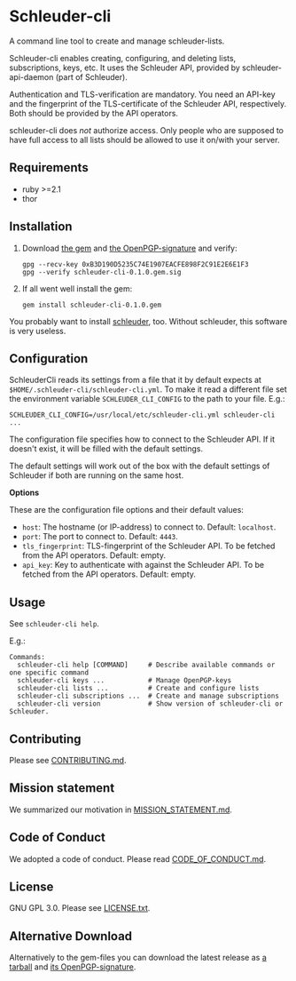 Schleuder-cli
==============

A command line tool to create and manage schleuder-lists.

Schleuder-cli enables creating, configuring, and deleting lists, subscriptions, keys, etc. It uses the Schleuder API, provided by schleuder-api-daemon (part of Schleuder).

Authentication and TLS-verification are mandatory. You need an API-key and the fingerprint of the TLS-certificate of the Schleuder API, respectively. Both should be provided by the API operators.

schleuder-cli does *not* authorize access. Only people who are supposed to have full access to all lists should be allowed to use it on/with your server.


Requirements
------------
* ruby  >=2.1
* thor

Installation
------------

1. Download [the gem](https://0xacab.org/schleuder/schleuder-cli/raw/master/gems/schleuder-cli-0.1.0.gem) and [the OpenPGP-signature](https://0xacab.org/schleuder/schleuder-cli/raw/master/gems/schleuder-cli-0.1.0.gem.sig) and verify:
   ```
   gpg --recv-key 0xB3D190D5235C74E1907EACFE898F2C91E2E6E1F3
   gpg --verify schleuder-cli-0.1.0.gem.sig
   ```

2. If all went well install the gem:
   ```
   gem install schleuder-cli-0.1.0.gem
   ```

You probably want to install [schleuder](https://0xacab.org/schleuder/schleuder), too. Without schleuder, this software is very useless.

Configuration
-------------

SchleuderCli reads its settings from a file that it by default expects at `$HOME/.schleuder-cli/schleuder-cli.yml`. To make it read a different file set the environment variable `SCHLEUDER_CLI_CONFIG` to the path to your file. E.g.:

    SCHLEUDER_CLI_CONFIG=/usr/local/etc/schleuder-cli.yml schleuder-cli ...

The configuration file specifies how to connect to the Schleuder API. If it doesn't exist, it will be filled with the default settings.

The default settings will work out of the box with the default settings of Schleuder if both are running on the same host.

**Options**

These are the configuration file options and their default values:

 * `host`: The hostname (or IP-address) to connect to. Default: `localhost`.
 * `port`: The port to connect to. Default: `4443`.
 * `tls_fingerprint`: TLS-fingerprint of the Schleuder API. To be fetched from the API operators. Default: empty.
 * `api_key`: Key to authenticate with against the Schleuder API. To be fetched from the API operators. Default: empty.


Usage
-----
See `schleuder-cli help`.

E.g.:

    Commands:
      schleuder-cli help [COMMAND]     # Describe available commands or one specific command
      schleuder-cli keys ...           # Manage OpenPGP-keys
      schleuder-cli lists ...          # Create and configure lists
      schleuder-cli subscriptions ...  # Create and manage subscriptions
      schleuder-cli version            # Show version of schleuder-cli or Schleuder.



Contributing
------------

Please see [CONTRIBUTING.md](CONTRIBUTING.md).


Mission statement
-----------------

We summarized our motivation in [MISSION_STATEMENT.md](MISSION_STATEMENT.md).


Code of Conduct
---------------

We adopted a code of conduct. Please read [CODE_OF_CONDUCT.md](CODE_OF_CONDUCT.md).


License
-------

GNU GPL 3.0. Please see [LICENSE.txt](LICENSE.txt).


Alternative Download
--------------------

Alternatively to the gem-files you can download the latest release as [a tarball](https://0xacab.org/schleuder/schleuder-cli/raw/master/gems/schleuder-cli-0.1.0.tar.gz) and [its OpenPGP-signature](https://0xacab.org/schleuder/schleuder-cli/raw/master/gems/schleuder-cli-0.1.0.tar.gz.sig).
